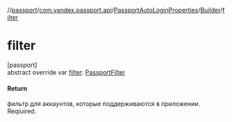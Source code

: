 //[passport](../../../../index.md)/[com.yandex.passport.api](../../index.md)/[PassportAutoLoginProperties](../index.md)/[Builder](index.md)/[filter](filter.md)

# filter

[passport]\
abstract override var [filter](filter.md): [PassportFilter](../../-passport-filter/index.md)

#### Return

фильтр для аккаунтов, которые поддерживаются в приложении. Reqiuired.
